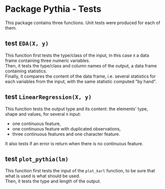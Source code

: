 # Package Pythia - Tests

This package contains three functions. Unit tests were produced for each of them.

## test `EDA(X, y)`
This function first tests the type/class of the input, in this case `X` a data frame containing three numeric variables.   
Then, it tests the type/class and column names of the output, a data frame containing statistics.   
Finally, it compares the content of the data frame, i.e. several statistics for each variables from the input, with the same statistic computed "by hand".

## test `LinearRegression(X, y)`
This function tests the output type and its content: the elements' type, shape and values, for several `X` input:
- one continuous feature,
- one continuous feature with duplicated observations,
- three continuous features and one character feature.

It also tests if an error is return when there is no continuous feature.

## test `plot_pythia(lm)`
This function first tests the input of the `plot_karl` function, to be sure that what is used is what should be used.   
Then, it tests the type and length of the output.
